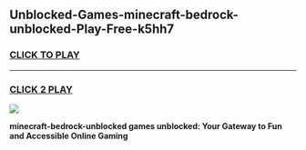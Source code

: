 
## Unblocked-Games-minecraft-bedrock-unblocked-Play-Free-k5hh7
<h3>
<a href="https://premium76.site?title=minecraft-bedrock-unblocked&ref=23A">CLICK TO PLAY</a></h3>
<hr>

<h3>
<a href="https://premium76.site?title=minecraft-bedrock-unblocked&ref=23A">CLICK 2 PLAY</a>
  
</h3>

<a href="https://premium76.site?title=minecraft-bedrock-unblocked&ref=23A"><img src="https://clearcache.store/games.png"></a>


**minecraft-bedrock-unblocked games unblocked: Your Gateway to Fun and Accessible Online Gaming**
